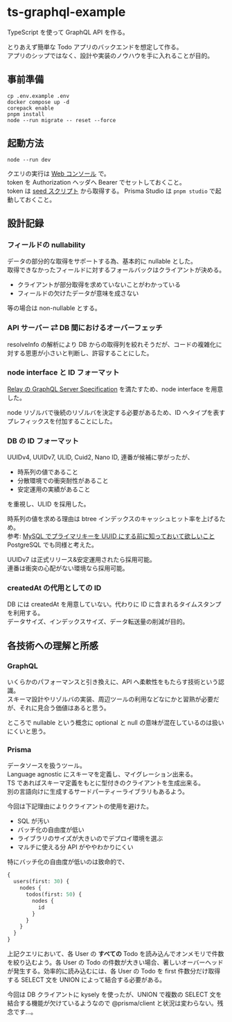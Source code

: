 # ts-graphql-example

TypeScript を使って GraphQL API を作る。

とりあえず簡単な Todo アプリのバックエンドを想定して作る。\
アプリのシップではなく、設計や実装のノウハウを手に入れることが目的。

## 事前準備

```shell
cp .env.example .env
docker compose up -d
corepack enable
pnpm install
node --run migrate -- reset --force
```

## 起動方法

```shell
node --run dev
```

クエリの実行は [Web コンソール](http://localhost:4000/graphql) で。  
token を Authorization ヘッダへ Bearer でセットしておくこと。  
token は [seed スクリプト](./prisma/seed.ts) から取得する。
Prisma Studio は `pnpm studio` で起動しておくこと。

## 設計記録

### フィールドの nullability

データの部分的な取得をサポートする為、基本的に nullable とした。\
取得できなかったフィールドに対するフォールバックはクライアントが決める。

- クライアントが部分取得を求めていないことがわかっている
- フィールドの欠けたデータが意味を成さない

等の場合は non-nullable とする。

### API サーバー ⇄ DB 間におけるオーバーフェッチ

resolveInfo の解析により DB からの取得列を絞れそうだが、コードの複雑化に対する恩恵が小さいと判断し、許容することにした。

### node interface と ID フォーマット

[Relay の GraphQL Server Specification](https://relay.dev/docs/guides/graphql-server-specification/) を満たすため、node interface を用意した。

node リゾルバで後続のリゾルバを決定する必要があるため、ID へタイプを表すプレフィックスを付加することにした。

### DB の ID フォーマット

UUIDv4, UUIDv7, ULID, Cuid2, Nano ID, 連番が候補に挙がったが、

- 時系列の値であること
- 分散環境での衝突耐性があること
- 安定運用の実績があること

を重視し、ULID を採用した。

時系列の値を求める理由は btree インデックスのキャッシュヒット率を上げるため。\
参考: [MySQL でプライマリキーを UUID にする前に知っておいて欲しいこと](https://techblog.raccoon.ne.jp/archives/1627262796.html)\
PostgreSQL でも同様と考えた。

UUIDv7 は正式リリース&安定運用されたら採用可能。\
連番は衝突の心配がない環境なら採用可能。

### createdAt の代用としての ID

DB には createdAt を用意していない。代わりに ID に含まれるタイムスタンプを利用する。\
データサイズ、インデックスサイズ、データ転送量の削減が目的。

## 各技術への理解と所感

### GraphQL

いくらかのパフォーマンスと引き換えに、API へ柔軟性をもたらす技術という認識。\
スキーマ設計やリゾルバの実装、周辺ツールの利用などなにかと習熟が必要だが、それに見合う価値はあると思う。

ところで nullable という概念に optional と null の意味が混在しているのは扱いにくいと思う。

### Prisma

データソースを扱うツール。\
Language agnostic にスキーマを定義し、マイグレーション出来る。\
TS であればスキーマ定義をもとに型付きのクライアントを生成出来る。\
別の言語向けに生成するサードパーティーライブラリもあるよう。

今回は下記理由によりクライアントの使用を避けた。

- SQL が汚い
- バッチ化の自由度が低い
- ライブラリのサイズが大きいのでデプロイ環境を選ぶ
- マルチに使える分 API がややわかりにくい

特にバッチ化の自由度が低いのは致命的で、

```graphql
{
  users(first: 30) {
    nodes {
      todos(first: 50) {
        nodes {
          id
        }
      }
    }
  }
}
```

上記クエリにおいて、各 User の **すべての** Todo を読み込んでオンメモリで件数を絞り込むよう。各 User の Todo の件数が大きい場合、著しいオーバーヘッドが発生する。効率的に読み込むには、各 User の Todo を first 件数分だけ取得する SELECT 文を UNION によって結合する必要がある。

今回は DB クライアントに kysely を使ったが、UNION で複数の SELECT 文を結合する機能が欠けているようなので @prisma/client と状況は変わらない。残念です…。

